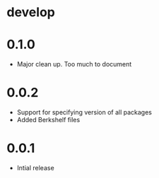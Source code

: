 # develop

# 0.1.0
  * Major clean up. Too much to document

# 0.0.2
  * Support for specifying version of all packages
  * Added Berkshelf files

# 0.0.1
  * Intial release
